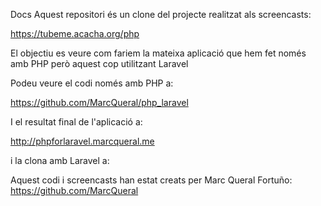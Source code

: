 Docs
Aquest repositori és un clone del projecte realitzat als screencasts:

https://tubeme.acacha.org/php

El objectiu es veure com fariem la mateixa aplicació que hem fet només amb PHP però aquest cop utilitzant Laravel

Podeu veure el codi només amb PHP a:

https://github.com/MarcQueral/php_laravel

I el resultat final de l'aplicació a:

http://phpforlaravel.marcqueral.me

i la clona amb Laravel a:

Aquest codi i screencasts han estat creats per Marc Queral Fortuño: https://github.com/MarcQueral



